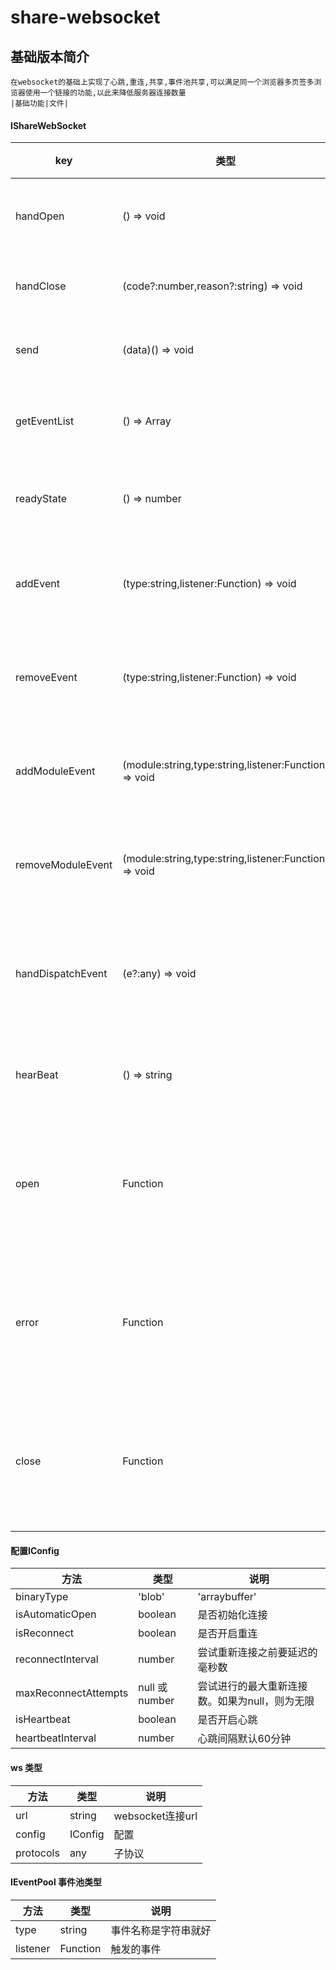 ﻿# share-websocket
## 基础版本简介
    在websocket的基础上实现了心跳,重连,共享,事件池共享,可以满足同一个浏览器多页签多浏览器使用一个链接的功能,以此来降低服务器连接数量
    |基础功能|文件|
#### IShareWebSocket
|key|类型|说明|
| ------------- | ------------- | ------------- |
|handOpen| () => void|打开ws链接|
|handClose| (code?:number,reason?:string) => void|关闭链接|
|send| (data)() => void|数据通讯|
|getEventList| () => Array<IEventPool> |获取事件池|
|readyState| () => number|获取ws状态|
|addEvent| (type:string,listener:Function) => void|添加通知事件|
|removeEvent| (type:string,listener:Function) => void|移除通知事件|
|addModuleEvent| (module:string,type:string,listener:Function) => void|添加分类事件|
|removeModuleEvent| (module:string,type:string,listener:Function) => void|移除分类事件|
|handDispatchEvent| (e?:any) => void|手动通知事件更新|
|hearBeat| () => string|自定义心跳|
|open| Function|自定义打开通知事件|
|error| Function|自定义错误通知事件|
|close| Function|自定义关闭通知事件|
#### 配置IConfig
|方法|类型|说明|
| ------------- | ------------- | ------------- |
|binaryType| 'blob' | 'arraybuffer'|数据格式|
|isAutomaticOpen| boolean|是否初始化连接|
|isReconnect| boolean |是否开启重连|
|reconnectInterval| number|尝试重新连接之前要延迟的毫秒数|
|maxReconnectAttempts| null 或 number|尝试进行的最大重新连接数。如果为null，则为无限|
|isHeartbeat| boolean |是否开启心跳|
|heartbeatInterval| number |心跳间隔默认60分钟|
    

#### ws 类型
|方法|类型|说明|
| ------------- | ------------- | ------------- |
|url| string|websocket连接url|
|config| IConfig|配置|
|protocols| any|子协议|
    

#### IEventPool 事件池类型
|方法|类型|说明|
| ------------- | ------------- | ------------- |
|type| string|事件名称是字符串就好|
|listener| Function|触发的事件|
    
